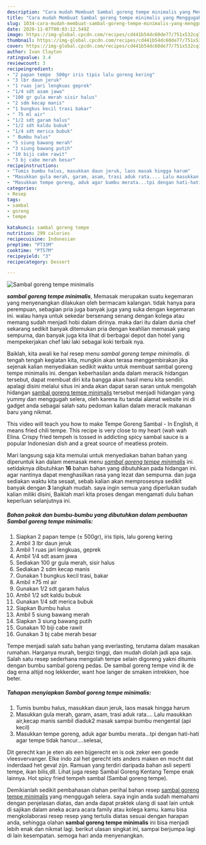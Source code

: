 ```yaml
---
description: "Cara mudah Membuat Sambal goreng tempe minimalis yang Menggugah Selera"
title: "Cara mudah Membuat Sambal goreng tempe minimalis yang Menggugah Selera"
slug: 1034-cara-mudah-membuat-sambal-goreng-tempe-minimalis-yang-menggugah-selera
date: 2020-11-07T00:03:12.549Z
image: https://img-global.cpcdn.com/recipes/cd441b54dc60de77/751x532cq70/sambal-goreng-tempe-minimalis-foto-resep-utama.jpg
thumbnail: https://img-global.cpcdn.com/recipes/cd441b54dc60de77/751x532cq70/sambal-goreng-tempe-minimalis-foto-resep-utama.jpg
cover: https://img-global.cpcdn.com/recipes/cd441b54dc60de77/751x532cq70/sambal-goreng-tempe-minimalis-foto-resep-utama.jpg
author: Ivan Clayton
ratingvalue: 3.4
reviewcount: 3
recipeingredient:
- "2 papan tempe  500gr iris tipis lalu goreng kering"
- "3 lbr daun jeruk"
- "1 ruas jari lengkuas geprek"
- "1/4 sdt asam jawa"
- "100 gr gula merah sisir halus"
- "2 sdm kecap manis"
- "1 bungkus kecil trasi bakar"
- " 75 ml air"
- "1/2 sdt garam halus"
- "1/2 sdt kaldu bubuk"
- "1/4 sdt merica bubuk"
- " Bumbu halus"
- "5 siung bawang merah"
- "3 siung bawang putih"
- "10 biji cabe rawit"
- "3 bj cabe merah besar"
recipeinstructions:
- "Tumis bumbu halus, masukkan daun jeruk, laos masak hingga harum"
- "Masukkan gula merah, garam, asam, trasi aduk rata.... Lalu masukkan air,kecap manis sambil diaduk2 masak sampai bumbu mengental (api kecil)"
- "Masukkan tempe goreng, aduk agar bumbu merata...tpi dengan hati-hati agar tempe tidak hancur....selesai,"
categories:
- Resep
tags:
- sambal
- goreng
- tempe

katakunci: sambal goreng tempe 
nutrition: 299 calories
recipecuisine: Indonesian
preptime: "PT33M"
cooktime: "PT57M"
recipeyield: "3"
recipecategory: Dessert

---
```



![Sambal goreng tempe minimalis](https://img-global.cpcdn.com/recipes/cd441b54dc60de77/751x532cq70/sambal-goreng-tempe-minimalis-foto-resep-utama.jpg)

<b><i>sambal goreng tempe minimalis</i></b>, Memasak merupakan suatu kegemaran yang menyenangkan dilakukan oleh bermacam kalangan. tidak hanya para perempuan, sebagian pria juga banyak juga yang suka dengan kegemaran ini. walau hanya untuk sekedar bersenang senang dengan kolega atau memang sudah menjadi hobi dalam dirinya. maka dari itu dalam dunia chef sekarang sedikit banyak ditemukan pria dengan keahlian memasak yang sempurna, dan banyak juga kita lihat di berbagai depot dan hotel yang mempekerjakan chef laki laki sebagai koki terbaik nya.

Baiklah, kita awali ke hal resep menu <i>sambal goreng tempe minimalis</i>. di tengah tengah kegiatan kita, mungkin akan terasa menggembirakan jika sejenak kalian menyediakan sedikit waktu untuk membuat sambal goreng tempe minimalis ini. dengan keberhasilan anda dalam meracik hidangan tersebut, dapat membuat diri kita bangga akan hasil menu kita sendiri. apalagi disini melalui situs ini anda akan dapat saran saran untuk mengolah hidangan <u>sambal goreng tempe minimalis</u> tersebut menjadi hidangan yang yummy dan menggugah selera, oleh karena itu tandai alamat website ini di gadget anda sebagai salah satu pedoman kalian dalam meracik makanan baru yang nikmat.

This video will teach you how to make Tempe Goreng Sambal - In English, it means fried chili tempe. This recipe is very close to my heart (wah wah Elina. Crispy fried tempeh is tossed in addicting spicy sambal sauce is a popular Indonesian dish and a great source of meatless protein.


Mari langsung saja kita memulai untuk menyediakan bahan bahan yang diperuntuk kan dalam memasak menu <u><i>sambal goreng tempe minimalis</i></u> ini. setidaknya dibutuhkan <b>16</b> bahan bahan yang dibutuhkan pada hidangan ini. agar nantinya dapat menghasilkan rasa yang lezat dan sempurna. dan juga sediakan waktu kita sesaat, sebab kalian akan memprosesnya sedikit banyak dengan <b>3</b> langkah mudah. saya ingin semua yang diperlukan sudah kalian miliki disini, Baiklah mari kita proses dengan mengamati dulu bahan keperluan selanjutnya ini.

<!--inarticleads1-->

##### Bahan pokok dan bumbu-bumbu yang dibutuhkan dalam pembuatan Sambal goreng tempe minimalis:

1. Siapkan 2 papan tempe (± 500gr), iris tipis, lalu goreng kering
1. Ambil 3 lbr daun jeruk
1. Ambil 1 ruas jari lengkuas, geprek
1. Ambil 1/4 sdt asam jawa
1. Sediakan 100 gr gula merah, sisir halus
1. Sediakan 2 sdm kecap manis
1. Gunakan 1 bungkus kecil trasi, bakar
1. Ambil  ±75 ml air
1. Gunakan 1/2 sdt garam halus
1. Ambil 1/2 sdt kaldu bubuk
1. Gunakan 1/4 sdt merica bubuk
1. Siapkan  Bumbu halus
1. Ambil 5 siung bawang merah
1. Siapkan 3 siung bawang putih
1. Gunakan 10 biji cabe rawit
1. Gunakan 3 bj cabe merah besar


Tempe menjadi salah satu bahan yang everlasting, terutama dalam masakan rumahan. Harganya murah, bergizi tinggi, dan mudah diolah jadi apa saja. Salah satu resep sederhana mengolah tempe selain digoreng yakni ditumis dengan bumbu sambal goreng pedas. De sambal goreng tempe vind ik de dag erna altijd nog lekkerder, want hoe langer de smaken intrekken, hoe beter. 

<!--inarticleads2-->

##### Tahapan menyiapkan Sambal goreng tempe minimalis:

1. Tumis bumbu halus, masukkan daun jeruk, laos masak hingga harum
1. Masukkan gula merah, garam, asam, trasi aduk rata.... Lalu masukkan air,kecap manis sambil diaduk2 masak sampai bumbu mengental (api kecil)
1. Masukkan tempe goreng, aduk agar bumbu merata...tpi dengan hati-hati agar tempe tidak hancur....selesai,


Dit gerecht kan je eten als een bijgerecht en is ook zeker een goede vleesvervanger. Elke indo zal het gerecht iets anders maken en mocht dat inderdaad het geval zijn. Ramuan yang terdiri daripada bahan asli seperti tempe, ikan bilis,dll. Lihat juga resep Sambal Goreng Kentang Tempe enak lainnya. Hot spicy fried tempeh sambal (Sambal goreng tempe). 

Demikianlah sedikit pembahasan olahan perihal bahan resep <u>sambal goreng tempe minimalis</u> yang menggugah selera. saya ingin anda sudah memahami dengan penjelasan diatas, dan anda dapat praktek ulang di saat lain untuk di sajikan dalam aneka acara acara family atau kolega kamu. kamu bisa mengkolaborasi resep resep yang tertulis diatas sesuai dengan harapan anda, sehingga olahan <b>sambal goreng tempe minimalis</b> ini bisa menjadi lebih enak dan nikmat lagi. berikut ulasan singkat ini, sampai berjumpa lagi di lain kesempatan. semoga hari anda menyenangkan.
